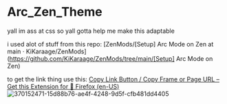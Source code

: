 
# Arc_Zen_Theme

yall im ass at css so yall gotta help me make this adaptable

i used alot of stuff from this repo:
[ZenMods/[Setup] Arc Mode on Zen at main · KiKaraage/ZenMods](https://github.com/KiKaraage/ZenMods/tree/main/[Setup] Arc Mode on Zen)

to get the link thing use this:
[Copy Link Button / Copy Frame or Page URL – Get this Extension for 🦊 Firefox (en-US)](https://addons.mozilla.org/en-US/firefox/addon/copy-frame-or-page-url/)
![370152471-15d88b76-ae4f-4248-9d5f-cfb481dd4405](https://github.com/user-attachments/assets/03a2f464-9641-482f-830f-6bfbc035ca67)
